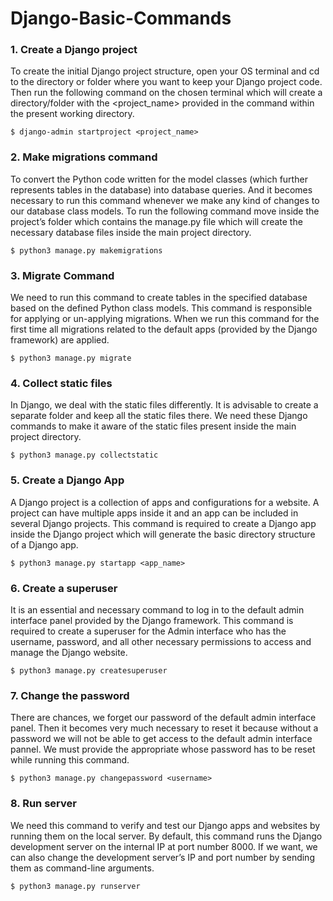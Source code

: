 # Django-Basic-Commands

### 1. Create a Django project

To create the initial Django project structure, open your OS terminal and cd to the directory or folder where you want to keep your Django project code. Then run the following command on the chosen terminal which will create a directory/folder with the <project_name> provided in the command within the present working directory.

```
$ django-admin startproject <project_name>
```

### 2. Make migrations command

To convert the Python code written for the model classes (which further represents tables in the database) into database queries. And it becomes necessary to run this command whenever we make any kind of changes to our database class models. To run the following command move inside the project’s folder which contains the manage.py file which will create the necessary database files inside the main project directory.
```
$ python3 manage.py makemigrations
```

### 3. Migrate Command

We need to run this command to create tables in the specified database based on the defined Python class models. This command is responsible for applying or un-applying migrations. When we run this command for the first time all migrations related to the default apps (provided by the Django framework) are applied.
```
$ python3 manage.py migrate
```

### 4. Collect static files

In Django, we deal with the static files differently. It is advisable to create a separate folder and keep all the static files there. We need these Django commands to make it aware of the static files present inside the main project directory.
```
$ python3 manage.py collectstatic 
```

### 5. Create a Django App

A Django project is a collection of apps and configurations for a website. A project can have multiple apps inside it and an app can be included in several Django projects. This command is required to create a Django app inside the Django project which will generate the basic directory structure of a Django app.
```
$ python3 manage.py startapp <app_name>
```

### 6. Create a superuser

It is an essential and necessary command to log in to the default admin interface panel provided by the Django framework. This command is required to create a superuser for the Admin interface who has the username, password, and all other necessary permissions to access and manage the Django website.
```
$ python3 manage.py createsuperuser
```

### 7. Change the password

There are chances, we forget our password of the default admin interface panel. Then it becomes very much necessary to reset it because without a password we will not be able to get access to the default admin interface pannel. We must provide the appropriate <username> whose password has to be reset while running this command.
```
$ python3 manage.py changepassword <username>
```
### 8. Run server

We need this command to verify and test our Django apps and websites by running them on the local server. By default, this command runs the Django development server on the internal IP at port number 8000. If we want, we can also change the development server’s IP and port number by sending them as command-line arguments.
```
$ python3 manage.py runserver 
```
